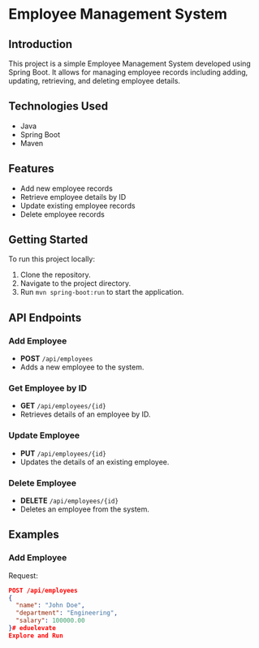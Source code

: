 # Employee Management System

## Introduction
This project is a simple Employee Management System developed using Spring Boot. It allows for managing employee records including adding, updating, retrieving, and deleting employee details.

## Technologies Used
- Java
- Spring Boot
- Maven

## Features
- Add new employee records
- Retrieve employee details by ID
- Update existing employee records
- Delete employee records

## Getting Started
To run this project locally:
1. Clone the repository.
2. Navigate to the project directory.
3. Run `mvn spring-boot:run` to start the application.

## API Endpoints

### Add Employee
- **POST** `/api/employees`
- Adds a new employee to the system.

### Get Employee by ID
- **GET** `/api/employees/{id}`
- Retrieves details of an employee by ID.

### Update Employee
- **PUT** `/api/employees/{id}`
- Updates the details of an existing employee.

### Delete Employee
- **DELETE** `/api/employees/{id}`
- Deletes an employee from the system.

## Examples

### Add Employee
Request:
```json
POST /api/employees
{
  "name": "John Doe",
  "department": "Engineering",
  "salary": 100000.00
}# eduelevate
Explore and Run

